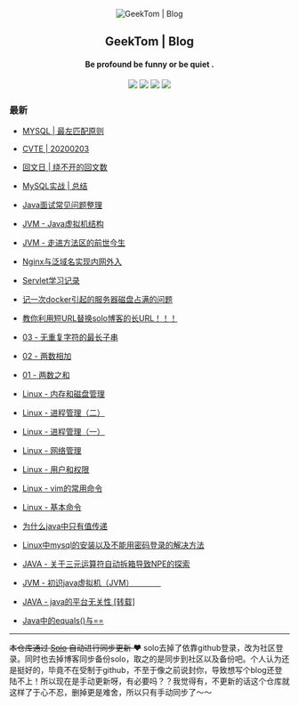 <p align="center"><img alt="GeekTom | Blog" src="https://www.easyicon.net/api/resizeApi.php?id=534146&size=32"></p><h2 align="center">
GeekTom | Blog
</h2>



<h4 align="center">Be profound  be funny  or  be quiet .</h4>
<p align="center"><a title="GeekTom | Blog" target="_blank" href="https://github.com/geektomya/solo-blog"><img src="https://img.shields.io/github/last-commit/geektomya/solo-blog.svg?style=flat-square&color=FF9900"></a>
<a title="GitHub repo size in bytes" target="_blank" href="https://github.com/geektomya/solo-blog"><img src="https://img.shields.io/github/repo-size/geektomya/solo-blog.svg?style=flat-square"></a>
<a title="Solo Version" target="_blank" href="https://github.com/88250/solo/releases"><img src="https://img.shields.io/badge/solo-3.6.7-f1e05a.svg?style=flat-square&color=blueviolet"></a>
<a title="Hits" target="_blank" href="https://github.com/88250/hits"><img src="https://hits.b3log.org/geektomya/solo-blog.svg"></a></p>

### 最新

* [MYSQL | 最左匹配原则](https://blog.zhqy.xyz/articles/2020/02/03/1580738653597.html)

* [CVTE | 20200203](<https://blog.zhqy.xyz/articles/2020/02/03/1580739885627.html>)

* [回文日 | 绕不开的回文数](<https://blog.zhqy.xyz/articles/2020/02/02/1580655282159.html>)

* [MySQL实战 | 总结](<https://blog.zhqy.xyz/articles/2020/02/01/1580569514532.html>)

* [Java面试常见问题整理](http://blog.zhqy.xyz/articles/2019/12/11/1576077816315.html)
* [JVM - Java虚拟机结构](<http://blog.zhqy.xyz/articles/2019/12/12/1576085235290.html>)
* [JVM - 走进方法区的前世今生](<http://blog.zhqy.xyz/articles/2019/12/18/1576664538449.html>)
* [Nginx与泛域名实现内网外入](http://blog.zhqy.xyz/articles/2019/12/16/1576502421990.html)
* [Servlet学习记录](<http://blog.zhqy.xyz/articles/2019/12/13/1576226249913.html>)
* [记一次docker引起的服务器磁盘占满的问题](http://blog.zhqy.xyz/articles/2019/12/10/1575960493018.html)
* [教你利用短URL替换solo博客的长URL！！！](http://blog.zhqy.xyz/articles/2019/12/06/1575644210365.html)
* [03 - 无重复字符的最长子串](http://blog.zhqy.xyz/articles/2019/12/01/1575198610185.html)
* [02 - 两数相加](http://blog.zhqy.xyz/articles/2019/11/30/1575125278150.html)
* [01 - 两数之和](http://blog.zhqy.xyz/articles/2019/11/27/1574825419642.html)
* [Linux - 内存和磁盘管理](http://blog.zhqy.xyz/articles/2019/11/16/1573916620079.html)
* [Linux - 进程管理（二）](http://blog.zhqy.xyz/articles/2019/11/16/1573891707152.html)
* [Linux - 进程管理（一）](http://blog.zhqy.xyz/articles/2019/11/15/1573828800331.html)
* [Linux - 网络管理](http://blog.zhqy.xyz/articles/2019/11/13/1573656383363.html)
* [Linux - 用户和权限](http://blog.zhqy.xyz/articles/2019/11/11/1573485316708.html)
* [Linux - vim的常用命令](http://blog.zhqy.xyz/articles/2019/11/06/1573047455182.html)
* [Linux - 基本命令](http://blog.zhqy.xyz/articles/2019/11/06/1573017674174.html)
* [为什么java中只有值传递](http://blog.zhqy.xyz/articles/2019/10/28/1572216852597.html)
* [Linux中mysql的安装以及不能用密码登录的解决方法](http://blog.zhqy.xyz/articles/2019/10/28/1572211231161.html)
* [JAVA - 关于三元运算符自动拆箱导致NPE的探索](http://blog.zhqy.xyz/articles/2019/10/24/1571853320002.html)
* [JVM - 初识java虚拟机（JVM）　　　　](http://blog.zhqy.xyz/articles/2019/10/22/1571755164215.html)
* [JAVA - java的平台无关性 [转载]](http://blog.zhqy.xyz/articles/2019/10/22/1571747472258.html)
* [Java中的equals()与==](http://blog.zhqy.xyz/articles/2019/10/20/1571583667114.html)



---

~~本仓库通过 [Solo](https://github.com/88250/solo) 自动进行同步更新 ❤️~~ solo去掉了依靠github登录，改为社区登录。同时也去掉博客同步备份solo，取之的是同步到社区以及备份吧。个人认为还是挺好的，毕竟不在受制于github，不至于像之前说封你，导致想写个blog还登陆不上！所以现在是手动更新呀，有必要吗？？我觉得有，不更新的话这个仓库就这样了于心不忍，删掉更是难舍，所以只有手动同步了～～

